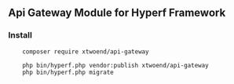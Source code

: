 ## Api Gateway Module for Hyperf Framework


### Install

```
    composer require xtwoend/api-gateway
```


```
    php bin/hyperf.php vendor:publish xtwoend/api-gateway
    php bin/hyperf.php migrate
```